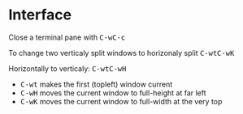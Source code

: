 # Interface



Close a terminal pane with <kbd>C-w</kbd><kbd>C-c</kbd>

To change two verticaly split windows to horizonaly split
<kbd>C-w</kbd><kbd>t</kbd><kbd>C-w</kbd><kbd>K</kbd>

Horizontally to verticaly:
<kbd>C-w</kbd><kbd>t</kbd><kbd>C-w</kbd><kbd>H</kbd>

* <kbd>C-w</kbd><kbd>t</kbd> makes the first (topleft) window current
* <kbd>C-w</kbd><kbd>H</kbd> moves the current window to full-height at far left
* <kbd>C-w</kbd><kbd>K</kbd> moves the current window to full-width at the very top
